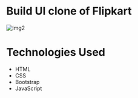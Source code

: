 # Build UI clone of Flipkart


![img2](https://github.com/Alanmp1857/flipkart-clone/assets/95167331/232ae5be-2c8b-4976-90f9-e0f1e60b1608)

# Technologies Used
  - HTML
  - CSS
  - Bootstrap
  - JavaScript
